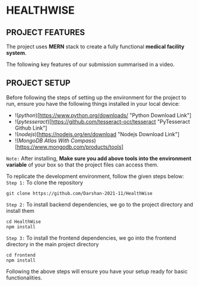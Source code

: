 # HEALTHWISE

## PROJECT FEATURES
The project uses **MERN** stack to create a fully functional **medical facility system**.

The following key features of our submission summarised in a video.

## PROJECT SETUP
Before following the steps of setting up the environment for the project to
run, ensure you have the following things installed in your local device:
- !(_python_)[https://www.python.org/downloads/ "Python Download Link"]
- !(_pytesseract_)[https://github.com/tesseract-ocr/tesseract "PyTesseract Github Link"]
- !(_nodejs_)[https://nodejs.org/en/download "Nodejs Download Link"]
- !(_MongoDB Atlas With Compass_)[https://www.mongodb.com/products/tools]

`Note:` After installing, **Make sure you add above tools into the environment variable** of your box so that the project files can access them.

To replicate the development environment, follow the given steps below:
`Step 1:` To clone the repository
```
git clone https://github.com/Darshan-2021-11/HealthWise
```
`Step 2:` To install backend dependencies, we go to the project directory and
install them
```
cd HealthWise
npm install
```
`Step 3:` To install the frontend dependencies, we go into the frontend directory
in the main project directory
```
cd frontend
npm install 
```

Following the above steps will ensure you have your setup ready for basic
functionalities.
